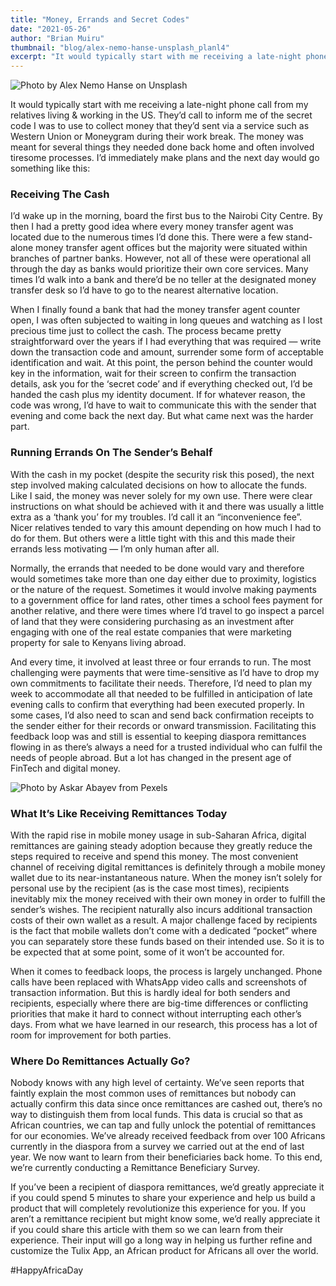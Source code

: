 ```yaml
---
title: "Money, Errands and Secret Codes"
date: "2021-05-26"
author: "Brian Muiru"
thumbnail: "blog/alex-nemo-hanse-unsplash_planl4"
excerpt: "It would typically start with me receiving a late-night phone call from my relatives living & working in the US. They’d call to inform me of the secret code I was to use to collect money that they’d sent via a service such as Western Union or Moneygram during their work break. The money was meant for several things they needed done back home and often involved tiresome processes."
---
```


![Photo by Alex Nemo Hanse on Unsplash](https://res.cloudinary.com/tulix/image/upload/w_717,h_537,c_fill,g_faces/v1636522922/blog/alex-nemo-hanse-unsplash_planl4.jpg)

It would typically start with me receiving a late-night phone call from my relatives living & working in the US. They’d call to inform me of the secret code I was to use to collect money that they’d sent via a service such as Western Union or Moneygram during their work break. The money was meant for several things they needed done back home and often involved tiresome processes. I’d immediately make plans and the next day would go something like this:

### Receiving The Cash

I’d wake up in the morning, board the first bus to the Nairobi City Centre. By then I had a pretty good idea where every money transfer agent was located due to the numerous times I’d done this. There were a few stand-alone money transfer agent offices but the majority were situated within branches of partner banks. However, not all of these were operational all through the day as banks would prioritize their own core services. Many times I’d walk into a bank and there’d be no teller at the designated money transfer desk so I’d have to go to the nearest alternative location.

When I finally found a bank that had the money transfer agent counter open, I was often subjected to waiting in long queues and watching as I lost precious time just to collect the cash. The process became pretty straightforward over the years if I had everything that was required — write down the transaction code and amount, surrender some form of acceptable identification and wait. At this point, the person behind the counter would key in the information, wait for their screen to confirm the transaction details, ask you for the ‘secret code’ and if everything checked out, I’d be handed the cash plus my identity document. If for whatever reason, the code was wrong, I’d have to wait to communicate this with the sender that evening and come back the next day. But what came next was the harder part.

### Running Errands On The Sender’s Behalf

With the cash in my pocket (despite the security risk this posed), the next step involved making calculated decisions on how to allocate the funds. Like I said, the money was never solely for my own use. There were clear instructions on what should be achieved with it and there was usually a little extra as a ‘thank you’ for my troubles. I’d call it an “inconvenience fee”. Nicer relatives tended to vary this amount depending on how much I had to do for them. But others were a little tight with this and this made their errands less motivating — I’m only human after all.

Normally, the errands that needed to be done would vary and therefore would sometimes take more than one day either due to proximity, logistics or the nature of the request. Sometimes it would involve making payments to a government office for land rates, other times a school fees payment for another relative, and there were times where I’d travel to go inspect a parcel of land that they were considering purchasing as an investment after engaging with one of the real estate companies that were marketing property for sale to Kenyans living abroad.

And every time, it involved at least three or four errands to run. The most challenging were payments that were time-sensitive as I’d have to drop my own commitments to facilitate their needs. Therefore, I’d need to plan my week to accommodate all that needed to be fulfilled in anticipation of late evening calls to confirm that everything had been executed properly.
In some cases, I’d also need to scan and send back confirmation receipts to the sender either for their records or onward transmission. Facilitating this feedback loop was and still is essential to keeping diaspora remittances flowing in as there’s always a need for a trusted individual who can fulfil the needs of people abroad. But a lot has changed in the present age of FinTech and digital money.

![Photo by Askar Abayev from Pexels](https://res.cloudinary.com/tulix/image/upload/w_717,h_537,c_fill,g_faces/v1636522897/blog/pexels-askar-abayev_jlnhbc.jpg)

### What It’s Like Receiving Remittances Today

With the rapid rise in mobile money usage in sub-Saharan Africa, digital remittances are gaining steady adoption because they greatly reduce the steps required to receive and spend this money. The most convenient channel of receiving digital remittances is definitely through a mobile money wallet due to its near-instantaneous nature.
When the money isn’t solely for personal use by the recipient (as is the case most times), recipients inevitably mix the money received with their own money in order to fulfill the sender’s wishes. The recipient naturally also incurs additional transaction costs of their own wallet as a result. A major challenge faced by recipients is the fact that mobile wallets don’t come with a dedicated “pocket” where you can separately store these funds based on their intended use. So it is to be expected that at some point, some of it won’t be accounted for.

When it comes to feedback loops, the process is largely unchanged. Phone calls have been replaced with WhatsApp video calls and screenshots of transaction information. But this is hardly ideal for both senders and recipients, especially where there are big-time differences or conflicting priorities that make it hard to connect without interrupting each other’s days. From what we have learned in our research, this process has a lot of room for improvement for both parties.

### Where Do Remittances Actually Go?

Nobody knows with any high level of certainty. We’ve seen reports that faintly explain the most common uses of remittances but nobody can actually confirm this data since once remittances are cashed out, there’s no way to distinguish them from local funds. This data is crucial so that as African countries, we can tap and fully unlock the potential of remittances for our economies. We’ve already received feedback from over 100 Africans currently in the diaspora from a survey we carried out at the end of last year. We now want to learn from their beneficiaries back home. To this end, we’re currently conducting a Remittance Beneficiary Survey.

If you’ve been a recipient of diaspora remittances, we’d greatly appreciate it if you could spend 5 minutes to share your experience and help us build a product that will completely revolutionize this experience for you.
If you aren’t a remittance recipient but might know some, we’d really appreciate it if you could share this article with them so we can learn from their experience. Their input will go a long way in helping us further refine and customize the Tulix App, an African product for Africans all over the world.

#HappyAfricaDay
